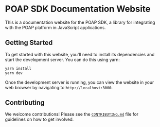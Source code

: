 # POAP SDK Documentation Website

This is a documentation website for the POAP SDK, a library for integrating with the POAP platform
in JavaScript applications.

## Getting Started

To get started with this website, you'll need to install its dependencies and start the development
server. You can do this using yarn:

```bash
yarn install
yarn dev
```

Once the development server is running, you can view the website in your web browser by navigating
to `http://localhost:3000`.

## Contributing

We welcome contributions! Please see the [`CONTRIBUTING.md`](../.github/CONTRIBUTING.md) file for
guidelines on how to get involved.
